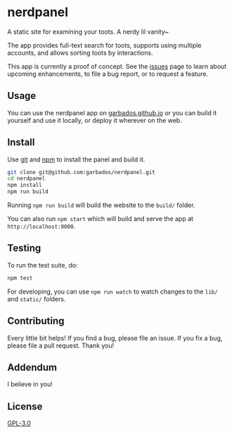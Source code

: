 # nerdpanel

A static site for examining your toots. A nerdy lil vanity~

The app provides full-text search for toots, supports using multiple accounts, and allows sorting toots by interactions.

This app is currently a proof of concept. See the [issues](https://github.com/garbados/nerdpanel/issues) page to learn about upcoming enhancements, to file a bug report, or to request a feature.

## Usage

You can use the nerdpanel app on [garbados.github.io](https://garbados.github.io/nerdpanel) or you can build it yourself and use it locally, or deploy it wherever on the web.

## Install

Use [git](https://git-scm.com) and [npm](https://www.npmjs.com) to install the panel and build it.

```bash
git clone git@github.com:garbados/nerdpanel.git
cd nerdpanel
npm install
npm run build
```

Running `npm run build` will build the website to the `build/` folder.

You can also run `npm start` which will build and serve the app at `http://localhost:8000`.

## Testing

To run the test suite, do:

```bash
npm test
```

For developing, you can use `npm run watch` to watch changes to the `lib/` and `static/` folders.

## Contributing

Every little bit helps! If you find a bug, please file an issue. If you fix a bug, please file a pull request. Thank you!

## Addendum

I believe in you!

## License

[GPL-3.0](https://www.gnu.org/licenses/gpl-3.0.en.html)
